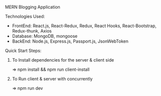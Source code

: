 MERN Blogging Application

Technologies Used:

- FrontEnd: React.js, React-Redux, Redux, React Hooks, React-Bootstrap, Redux-thunk, Axios
- Database: MongoDB, mongoose
- BackEnd: Node.js, Express.js, Passport.js, JsonWebToken

Quick Start Steps:

1. To Install dependencies for the server & client side

   => npm install && npm run client-install

2. To Run client & server with concurrently

   => npm run dev
